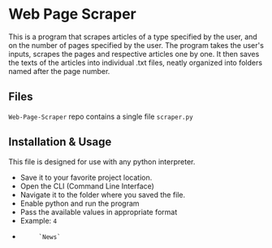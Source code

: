 # Web Page Scraper
This is a program that scrapes articles of a type specified by the user, and on the number of pages specified by the user. 
The program takes the user's inputs, scrapes the pages and respective articles one by one. 
It then saves the texts of the articles into individual .txt files, neatly organized into folders named after the page number.

## Files
`Web-Page-Scraper` repo contains a single file `scraper.py`

## Installation & Usage
This file is designed for use with any python interpreter.

* Save it to your favorite project location.
* Open the CLI (Command Line Interface)
* Navigate it to the folder where you saved the file.
* Enable python and run the program
* Pass the available values in appropriate format
* Example: `4`
*          `News` 
